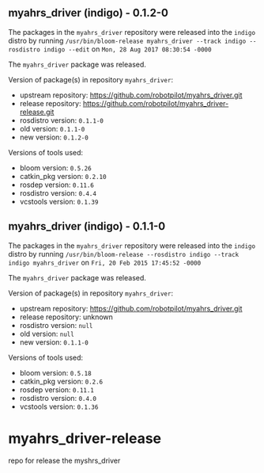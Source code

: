 ## myahrs_driver (indigo) - 0.1.2-0

The packages in the `myahrs_driver` repository were released into the `indigo` distro by running `/usr/bin/bloom-release myahrs_driver --track indigo --rosdistro indigo --edit` on `Mon, 28 Aug 2017 08:30:54 -0000`

The `myahrs_driver` package was released.

Version of package(s) in repository `myahrs_driver`:

- upstream repository: https://github.com/robotpilot/myahrs_driver.git
- release repository: https://github.com/robotpilot/myahrs_driver-release.git
- rosdistro version: `0.1.1-0`
- old version: `0.1.1-0`
- new version: `0.1.2-0`

Versions of tools used:

- bloom version: `0.5.26`
- catkin_pkg version: `0.2.10`
- rosdep version: `0.11.6`
- rosdistro version: `0.4.4`
- vcstools version: `0.1.39`


## myahrs_driver (indigo) - 0.1.1-0

The packages in the `myahrs_driver` repository were released into the `indigo` distro by running `/usr/bin/bloom-release --rosdistro indigo --track indigo myahrs_driver` on `Fri, 20 Feb 2015 17:45:52 -0000`

The `myahrs_driver` package was released.

Version of package(s) in repository `myahrs_driver`:
- upstream repository: https://github.com/robotpilot/myahrs_driver.git
- release repository: unknown
- rosdistro version: `null`
- old version: `null`
- new version: `0.1.1-0`

Versions of tools used:
- bloom version: `0.5.18`
- catkin_pkg version: `0.2.6`
- rosdep version: `0.11.1`
- rosdistro version: `0.4.0`
- vcstools version: `0.1.36`


# myahrs_driver-release
repo for release the myshrs_driver
